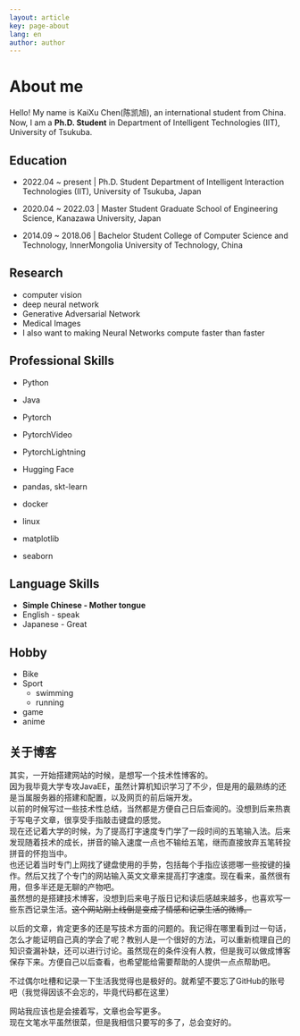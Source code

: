 ```yaml
---
layout: article
key: page-about
lang: en
author: author
---
```


# About me

Hello!
My name is KaiXu Chen(陈凯旭), an international student from China.
Now, I am a **Ph.D. Student** in Department of Intelligent Technologies (IIT), University of Tsukuba.

## Education

- 2022.04 ~ present | Ph.D. Student
Department of Intelligent Interaction Technologies (IIT),
University of Tsukuba, Japan

- 2020.04 ~ 2022.03 | Master Student
Graduate School of Engineering Science,
Kanazawa University, Japan

- 2014.09 ~ 2018.06 | Bachelor Student
College of Computer Science and Technology,
InnerMongolia University of Technology, China

## Research

- computer vision
- deep neural network
- Generative Adversarial Network
- Medical Images
- I also want to making Neural Networks compute faster than faster

## Professional Skills

- Python
- Java

- Pytorch
- PytorchVideo
- PytorchLightning 
- Hugging Face

- pandas, skt-learn
- docker
- linux
- matplotlib
- seaborn

## Language Skills

- **Simple Chinese - Mother tongue**
- English - speak
- Japanese - Great

## Hobby

- Bike
- Sport
  - swimming
  - running
- game
- anime

## 关于博客

其实，一开始搭建网站的时候，是想写一个技术性博客的。  
因为我毕竟大学专攻JavaEE，虽然计算机知识学习了不少，但是用的最熟练的还是当属服务器的搭建和配置，以及网页的前后端开发。  
以前的时候写过一些技术性总结，当然都是方便自己日后查阅的。没想到后来热衷于写电子文章，很享受手指敲击键盘的感觉。  
现在还记着大学的时候，为了提高打字速度专门学了一段时间的五笔输入法。后来发现随着技术的成长，拼音的输入速度一点也不输给五笔，继而直接放弃五笔转投拼音的怀抱当中。  
也还记着当时专门上网找了键盘使用的手势，包括每个手指应该摁哪一些按键的操作。然后又找了个专门的网站输入英文文章来提高打字速度。现在看来，虽然很有用，但多半还是无聊的产物吧。  
虽然想的是搭建技术博客，没想到后来电子版日记和读后感越来越多，也喜欢写一些东西记录生活。~~这个网站刚上线倒是变成了情感和记录生活的微博。~~

以后的文章，肯定更多的还是写技术方面的问题的。我记得在哪里看到过一句话，怎么才能证明自己真的学会了呢？教别人是一个很好的方法，可以重新梳理自己的知识查漏补缺，还可以进行讨论。虽然现在的条件没有人教，但是我可以做成博客保存下来。方便自己以后查看，也希望能给需要帮助的人提供一点点帮助吧。

不过偶尔吐槽和记录一下生活我觉得也是极好的。就希望不要忘了GitHub的账号吧（我觉得因该不会忘的，毕竟代码都在这里）

网站我应该也是会接着写，文章也会写更多。  
现在文笔水平虽然很菜，但是我相信只要写的多了，总会变好的。
